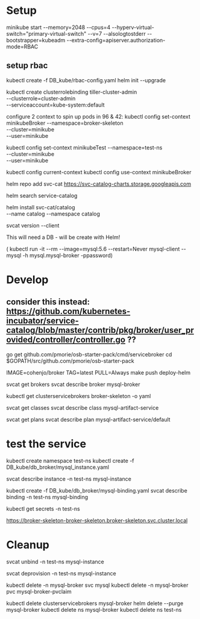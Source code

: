 

# Setup
minikube start  --memory=2048 --cpus=4 --hyperv-virtual-switch="primary-virtual-switch" --v=7 --alsologtostderr --bootstrapper=kubeadm --extra-config=apiserver.authorization-mode=RBAC

<!-- kubectl create clusterrolebinding add-on-cluster-admin --clusterrole=cluster-admin --serviceaccount=kube-system:default
minikube dashboard -->

## setup rbac
<!-- kubectl create serviceaccount tiller --namespace kube-system -->
kubectl create -f DB_kube/rbac-config.yaml
helm init --upgrade 
<!-- helm init --upgrade --tiller-tls-verify -->

kubectl create clusterrolebinding tiller-cluster-admin \
    --clusterrole=cluster-admin \
    --serviceaccount=kube-system:default

configure 2 context to spin up pods in 96 & 42:
kubectl config set-context minikubeBroker --namespace=broker-skeleton \
  --cluster=minikube \
  --user=minikube

kubectl config set-context minikubeTest --namespace=test-ns \
  --cluster=minikube \
  --user=minikube


kubectl config current-context
kubectl config use-context minikubeBroker


helm repo add svc-cat https://svc-catalog-charts.storage.googleapis.com

helm search service-catalog

helm install svc-cat/catalog \
    --name catalog --namespace catalog



<!-- curl -sLO https://download.svcat.sh/cli/latest/darwin/amd64/svcat
chmod +x ./svcat
mv ./svcat /usr/local/bin/
 -->
svcat version --client

This will need a DB - will be create with Helm! 
 <!-- kubectl create -f DB_kube/mysql-single.yaml -->
( kubectl run -it --rm --image=mysql:5.6 --restart=Never mysql-client -- mysql -h mysql.mysql-broker -ppassword)

# Develop

## consider this instead: https://github.com/kubernetes-incubator/service-catalog/blob/master/contrib/pkg/broker/user_provided/controller/controller.go ??

 go get github.com/pmorie/osb-starter-pack/cmd/servicebroker
 cd $GOPATH/src/github.com/pmorie/osb-starter-pack


<!-- IMAGE=cohenjo/broker TAG=latest make push deploy-helm -->
IMAGE=cohenjo/broker TAG=latest PULL=Always make push deploy-helm

svcat get brokers
svcat describe broker mysql-broker

kubectl get clusterservicebrokers broker-skeleton -o yaml

svcat get classes
svcat describe class mysql-artifact-service

svcat get plans
svcat describe plan mysql-artifact-service/default


# test the service

kubectl create namespace test-ns
kubectl create -f DB_kube/db_broker/mysql_instance.yaml

svcat describe instance -n test-ns mysql-instance

kubectl create -f DB_kube/db_broker/mysql-binding.yaml
svcat describe binding -n test-ns mysql-binding

kubectl get secrets -n test-ns

https://broker-skeleton-broker-skeleton.broker-skeleton.svc.cluster.local

# Cleanup
svcat unbind -n test-ns mysql-instance
<!-- kubectl delete -n test-ns servicebindings mysql-binding -->

svcat deprovision -n test-ns mysql-instance
<!-- kubectl delete -n test-ns serviceinstances mysql-instance -->

kubectl delete -n mysql-broker  svc mysql
kubectl delete -n mysql-broker  pvc mysql-broker-pvclaim


kubectl delete clusterservicebrokers mysql-broker
helm delete --purge mysql-broker
kubectl delete ns mysql-broker
kubectl delete ns test-ns